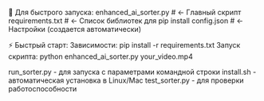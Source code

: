 🚀 Для быстрого запуска:
enhanced_ai_sorter.py    # <- Главный скрипт
requirements.txt         # <- Список библиотек для pip install
config.json             # <- Настройки (создается автоматически)

⚡ Быстрый старт:
  Зависимости:
pip install -r requirements.txt
  Запуск скрипта:
python enhanced_ai_sorter.py your_video.mp4

run_sorter.py - для запуска с параметрами командной строки
install.sh - автоматическая установка в Linux/Mac
test_sorter.py - для проверки работоспособности
